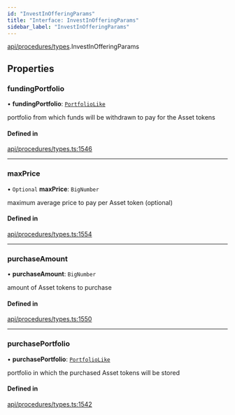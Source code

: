 ```yaml
---
id: "InvestInOfferingParams"
title: "Interface: InvestInOfferingParams"
sidebar_label: "InvestInOfferingParams"
---
```


[api/procedures/types](../../../../../modules/API/Procedures/Types/Types.md).InvestInOfferingParams

## Properties

### fundingPortfolio

• **fundingPortfolio**: [`PortfolioLike`](../../../../../modules/API/Entities/Types/Types.md#portfoliolike)

portfolio from which funds will be withdrawn to pay for the Asset tokens

#### Defined in

[api/procedures/types.ts:1546](https://github.com/PolymeshAssociation/polymesh-sdk/blob/b55e63737/src/api/procedures/types.ts#L1546)

___

### maxPrice

• `Optional` **maxPrice**: `BigNumber`

maximum average price to pay per Asset token (optional)

#### Defined in

[api/procedures/types.ts:1554](https://github.com/PolymeshAssociation/polymesh-sdk/blob/b55e63737/src/api/procedures/types.ts#L1554)

___

### purchaseAmount

• **purchaseAmount**: `BigNumber`

amount of Asset tokens to purchase

#### Defined in

[api/procedures/types.ts:1550](https://github.com/PolymeshAssociation/polymesh-sdk/blob/b55e63737/src/api/procedures/types.ts#L1550)

___

### purchasePortfolio

• **purchasePortfolio**: [`PortfolioLike`](../../../../../modules/API/Entities/Types/Types.md#portfoliolike)

portfolio in which the purchased Asset tokens will be stored

#### Defined in

[api/procedures/types.ts:1542](https://github.com/PolymeshAssociation/polymesh-sdk/blob/b55e63737/src/api/procedures/types.ts#L1542)
